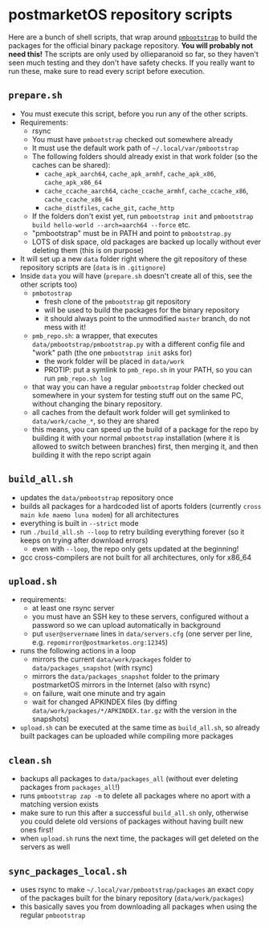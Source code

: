 # postmarketOS repository scripts

Here are a bunch of shell scripts, that wrap around [`pmbootstrap`](https://github.com/postmarketOS/pmbootstrap) to build the packages for the official binary package repository.
**You will probably not need this!** The scripts are only used by ollieparanoid so far, so they haven't seen much testing and they don't have safety checks.
If you really want to run these, make sure to read every script before execution.

## `prepare.sh`
* You must execute this script, before you run any of the other scripts.
* Requirements:
  * rsync
  * You must have `pmbootstrap` checked out somewhere already
  * It must use the default work path of `~/.local/var/pmbootstrap`
  * The following folders should already exist in that work folder (so the caches can be shared):
    * `cache_apk_aarch64`, `cache_apk_armhf`, `cache_apk_x86`, `cache_apk_x86_64`
    * `cache_ccache_aarch64`, `cache_ccache_armhf`, `cache_ccache_x86`, `cache_ccache_x86_64`
    * `cache_distfiles`, `cache_git`, `cache_http`
  * If the folders don't exist yet, run `pmbootstrap init` and `pmbootstrap build hello-world --arch=aarch64 --force` etc.
  * "pmbootstrap" must be in PATH and point to `pmbootstrap.py`
  * LOTS of disk space, old packages are backed up locally without ever deleting them (this is on purpose)
* It will set up a new `data` folder right where the git repository of these repository scripts are (`data` is in `.gitignore`)
* Inside `data` you will have (`prepare.sh` doesn't create all of this, see the other scripts too)
  * `pmbotostrap`
    * fresh clone of the `pmbootstrap` git repository
    * will be used to build the packages for the binary repository
    * it should always point to the unmodified `master` branch, do not mess with it!
  * `pmb_repo.sh`: a wrapper, that executes `data/pmbootstrap/pmbootstrap.py` with a different config file and "work" path (the one `pmbootstrap init` asks for)
    * the work folder will be placed in `data/work`
    * PROTIP: put a symlink to `pmb_repo.sh` in your PATH, so you can run `pmb_repo.sh log`
  * that way you can have a regular `pmbootstrap` folder checked out somewhere in your system for testing stuff out on the same PC, without changing the binary repository.
  * all caches from the default work folder will get symlinked to `data/work/cache_*`, so they are shared
  * this means, you can speed up the build of a package for the repo by building it with your normal `pmbootstrap` installation (where it is allowed to switch between branches) first, then merging it, and then building it with the repo script again

## `build_all.sh`
* updates the `data/pmbootstrap` repository once
* builds all packages for a hardcoded list of aports folders (currently `cross main kde maemo luna modem`) for all architectures
* everything is built in `--strict` mode
* run `./build_all.sh --loop` to retry building everything forever (so it keeps on trying after download errors)
  * even with `--loop`, the repo only gets updated at the beginning!
* gcc cross-compilers are not built for all architectures, only for x86_64

## `upload.sh`
* requirements:
  * at least one rsync server
  * you must have an SSH key to these servers, configured without a password so we can upload automatically in background
  * put `user@servername` lines in `data/servers.cfg` (one server per line, e.g. `repomirror@postmarketos.org:12345`)
* runs the following actions in a loop
  * mirrors the current `data/work/packages` folder to `data/packages_snapshot` (with rsync)
  * mirrors the `data/packages_snapshot` folder to the primary postmarketOS mirrors in the Internet (also with rsync)
  * on failure, wait one minute and try again
  * wait for changed APKINDEX files (by diffing `data/work/packages/*/APKINDEX.tar.gz` with the version in the snapshots)
* `upload.sh` can be executed at the same time as `build_all.sh`, so already built packages can be uploaded while compiling more packages

## `clean.sh`
* backups all packages to `data/packages_all` (without ever deleting packages from `packages_all`!)
* runs `pmbootstrap zap -m` to delete all packages where no aport with a matching version exists
* make sure to run this after a successful `build_all.sh` only, otherwise you could delete old versions of packages without having built new ones first!
* when `upload.sh` runs the next time, the packages will get deleted on the servers as well

## `sync_packages_local.sh`
* uses rsync to make `~/.local/var/pmbootstrap/packages` an exact copy of the packages built for the binary repository (`data/work/packages`)
* this basically saves you from downloading all packages when using the regular `pmbootstrap`
